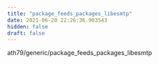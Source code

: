 ```yaml
---
title: "package_feeds_packages_libesmtp"
date: 2021-06-20 22:26:36.903543
hidden: false
draft: false
---
```


ath79/generic/package_feeds_packages_libesmtp

